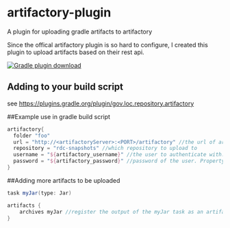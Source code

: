 # artifactory-plugin
A plugin for uploading gradle artifacts to artifactory

Since the offical artifactory plugin is so hard to configure, I created this plugin to upload artifacts based on their rest api.

[![Gradle plugin download](https://img.shields.io/badge/gradle%20plugin-latest-brightgreen.svg)](https://plugins.gradle.org/plugin/gov.loc.repository.artifactory)

## Adding to your build script
see https://plugins.gradle.org/plugin/gov.loc.repository.artifactory

##Example use in gradle build script
``` groovy
artifactory{
  folder "foo"
  url = "http://<artifactoryServer>:<PORT>/artifactory" //the url of artifactory
  repository = "rdc-snapshots" //which repository to upload to
  username = "${artifactory_username}" //the user to authenticate with. Property should be located in your private gradle properties file (~/.gradle/gradle.properies)
  password = "${artifactory_password}" //password of the user. Property should be located in your private gradle properties file (~/.gradle/gradle.properies)
}
```

##Adding more artifacts to be uploaded
``` groovy
task myJar(type: Jar)

artifacts {
    archives myJar //register the output of the myJar task as an artifact. All registered artifacts are automatically uploaded.
}
```
